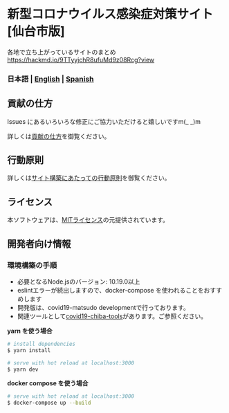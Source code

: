 # 新型コロナウイルス感染症対策サイト[仙台市版]

各地で立ち上がっているサイトのまとめ
https://hackmd.io/9TTyyjchR8ufuMd9z08Rcg?view

### 日本語 | [English](./README_EN.md) | [Spanish](./README_ES.md)

## 貢献の仕方
Issues にあるいろいろな修正にご協力いただけると嬉しいですm(_ _)m

詳しくは[貢献の仕方](./.github/CONTRIBUTING.md)を御覧ください。

## 行動原則
詳しくは[サイト構築にあたっての行動原則](./.github/CODE_OF_CONDUCT.md)を御覧ください。

## ライセンス
本ソフトウェアは、[MITライセンス](./LICENSE.txt)の元提供されています。

## 開発者向け情報

### 環境構築の手順

- 必要となるNode.jsのバージョン: 10.19.0以上
- eslintエラーが続出しますので、docker-compose を使われることをおすすめします
- 開発版は、covid19-matsudo developmentで行っております。
- 関連ツールとして[covid19-chiba-tools](https://github.com/civictechzenchiba/covid19-chiba-tools)があります。ご参照ください。

**yarn を使う場合**
``` bash
# install dependencies
$ yarn install

# serve with hot reload at localhost:3000
$ yarn dev
```

**docker compose を使う場合**
```bash
# serve with hot reload at localhost:3000
$ docker-compose up --build
```

